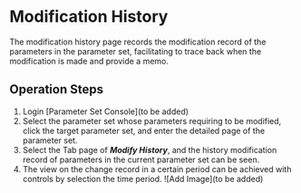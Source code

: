 # Modification History
The modification history page records the modification record of the parameters in the parameter set, facilitating to trace back when the modification is made and provide a memo.

## Operation Steps
1. Login [Parameter Set Console](to be added)
2. Select the parameter set whose parameters requiring to be modified, click the target parameter set, and enter the detailed page of the parameter set.
3. Select the Tab page of ***Modify History***, and the history modification record of parameters in the current parameter set can be seen.
4. The view on the change record in a certain period can be achieved with controls by selection the time period.
![Add Image](to be added)
